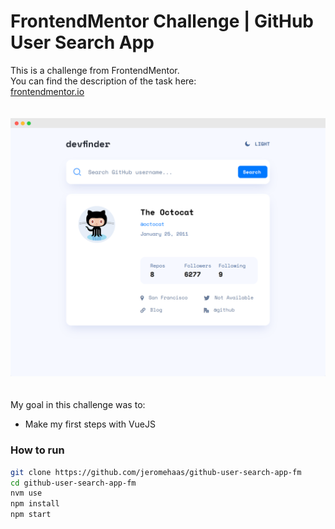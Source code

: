 # FrontendMentor Challenge | GitHub User Search App

This is a challenge from FrontendMentor.   
You can find the description of the task here:   
[frontendmentor.io](https://www.frontendmentor.io/challenges/github-user-search-app-Q09YOgaH6)

<img src="src/assets/readme/preview.png" width="700" style="margin: 20px 0" />

My goal in this challenge was to:
- Make my first steps with VueJS

### How to run
```bash
git clone https://github.com/jeromehaas/github-user-search-app-fm
cd github-user-search-app-fm
nvm use
npm install 
npm start
```